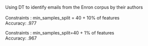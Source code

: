 Using DT to identify emails from the Enron corpus by their authors <br />
<br />
Constraints : min_samples_split = 40 + 10% of features <br />
Accuracy: .977 <br />

Constraints : min_samples_split=40 + 1% of features <br />
Accuracy: .967 <br />
